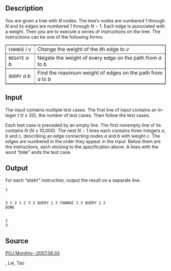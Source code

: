 <h2>Description</h2><p>You are given a tree with <i>N</i> nodes. The tree’s nodes are numbered 1 through <i>N</i> and its edges are numbered 1 through <i>N</i> − 1. Each edge is associated with a weight. Then you are to execute a series of instructions on the tree. The instructions can be one of the following forms:</p><table border="1" style="border-collapse: collapse"><tbody><tr><td><code>CHANGE</code> <i>i</i> <i>v</i></td><td>Change the weight of the <i>i</i>th edge to <i>v</i></td></tr><tr><td><code>NEGATE</code> <i>a</i> <i>b</i></td><td>Negate the weight of every edge on the path from <i>a</i> to <i>b</i></td></tr><tr><td><code>QUERY</code> <i>a</i> <i>b</i></td><td>Find the maximum weight of edges on the path from <i>a</i> to <i>b</i></td></tr></tbody></table><h2>Input</h2><span lang="en-us"><p>The input contains multiple test cases. The first line of input contains an integer <i>t</i> (<i>t</i> ≤ 20), the number of test cases. Then follow the test cases.</p><p>Each test case is preceded by an empty line. The first nonempty line of its contains <i>N</i> (<i>N</i> ≤ 10,000). The next <i>N</i> − 1 lines each contains three integers <i>a</i>, <i>b</i> and c, describing an edge connecting nodes <i>a</i> and <i>b</i> with weight <i>c</i>. The edges are numbered in the order they appear in the input. Below them are the instructions, each sticking to the specification above. A lines with the word “<code>DONE</code>” ends the test case.</p></span><h2>Output</h2><span lang="en-us"><p>For each “<code>QUERY</code>” instruction, output the result on a separate line.</p></span><pre><code class="language-input1">1

3
1 2 1
2 3 2
QUERY 1 2
CHANGE 1 3
QUERY 1 2
DONE</code></pre><pre><code class="language-output1">1
3</code></pre><h2>Source</h2><a href="searchproblem?field=source&amp;key=POJ+Monthly--2007.06.03">POJ Monthly--2007.06.03</a><p>, Lei, Tao</p>